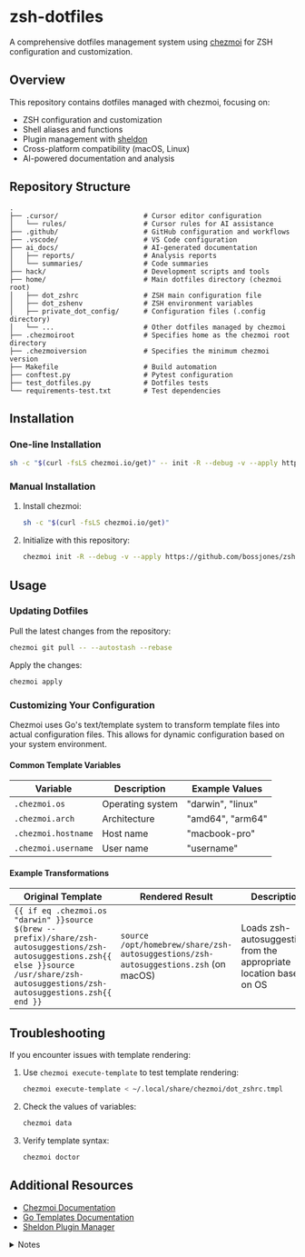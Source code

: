 # zsh-dotfiles

A comprehensive dotfiles management system using [chezmoi](https://www.chezmoi.io/) for ZSH configuration and customization.

## Overview

This repository contains dotfiles managed with chezmoi, focusing on:

- ZSH configuration and customization
- Shell aliases and functions
- Plugin management with [sheldon](https://sheldon.cli.rs/)
- Cross-platform compatibility (macOS, Linux)
- AI-powered documentation and analysis

## Repository Structure

```
.
├── .cursor/                     # Cursor editor configuration
│   └── rules/                   # Cursor rules for AI assistance
├── .github/                     # GitHub configuration and workflows
├── .vscode/                     # VS Code configuration
├── ai_docs/                     # AI-generated documentation
│   ├── reports/                 # Analysis reports
│   └── summaries/               # Code summaries
├── hack/                        # Development scripts and tools
├── home/                        # Main dotfiles directory (chezmoi root)
│   ├── dot_zshrc                # ZSH main configuration file
│   ├── dot_zshenv               # ZSH environment variables
│   ├── private_dot_config/      # Configuration files (.config directory)
│   └── ...                      # Other dotfiles managed by chezmoi
├── .chezmoiroot                 # Specifies home as the chezmoi root directory
├── .chezmoiversion              # Specifies the minimum chezmoi version
├── Makefile                     # Build automation
├── conftest.py                  # Pytest configuration
├── test_dotfiles.py             # Dotfiles tests
└── requirements-test.txt        # Test dependencies
```

## Installation

### One-line Installation

```sh
sh -c "$(curl -fsLS chezmoi.io/get)" -- init -R --debug -v --apply https://github.com/bossjones/zsh-dotfiles.git
```

### Manual Installation

1. Install chezmoi:
   ```sh
   sh -c "$(curl -fsLS chezmoi.io/get)"
   ```

2. Initialize with this repository:
   ```sh
   chezmoi init -R --debug -v --apply https://github.com/bossjones/zsh-dotfiles.git
   ```

## Usage

### Updating Dotfiles

Pull the latest changes from the repository:

```sh
chezmoi git pull -- --autostash --rebase
```

Apply the changes:

```sh
chezmoi apply
```

### Customizing Your Configuration

Chezmoi uses Go's text/template system to transform template files into actual configuration files. This allows for dynamic configuration based on your system environment.

#### Common Template Variables

| Variable | Description | Example Values |
|----|----|---|
| `.chezmoi.os` | Operating system | "darwin", "linux" |
| `.chezmoi.arch` | Architecture | "amd64", "arm64" |
| `.chezmoi.hostname` | Host name | "macbook-pro" |
| `.chezmoi.username` | User name | "username" |

#### Example Transformations

| Original Template | Rendered Result | Description |
|----|-----|----|
| `{{ if eq .chezmoi.os "darwin" }}source $(brew --prefix)/share/zsh-autosuggestions/zsh-autosuggestions.zsh{{ else }}source /usr/share/zsh-autosuggestions/zsh-autosuggestions.zsh{{ end }}` | `source /opt/homebrew/share/zsh-autosuggestions/zsh-autosuggestions.zsh` (on macOS) | Loads zsh-autosuggestions from the appropriate location based on OS |

## Troubleshooting

If you encounter issues with template rendering:

1. Use `chezmoi execute-template` to test template rendering:
   ```bash
   chezmoi execute-template < ~/.local/share/chezmoi/dot_zshrc.tmpl
   ```

2. Check the values of variables:
   ```bash
   chezmoi data
   ```

3. Verify template syntax:
   ```bash
   chezmoi doctor
   ```

## Additional Resources

- [Chezmoi Documentation](https://www.chezmoi.io/user-guide/command-overview/)
- [Go Templates Documentation](https://pkg.go.dev/text/template)
- [Sheldon Plugin Manager](https://sheldon.cli.rs/)

<details>
    <summary>Notes</summary>

## Manual steps

</details>
